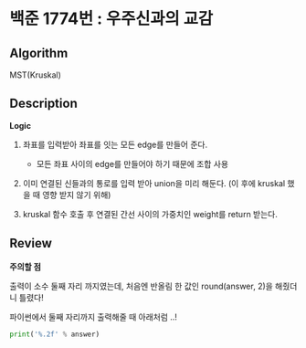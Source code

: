 # 백준 1774번 : 우주신과의 교감

## Algorithm

MST(Kruskal)

## Description
**Logic**

1. 좌표를 입력받아 좌표를 잇는 모든 edge를 만들어 준다.

    + 모든 좌표 사이의 edge를 만들어야 하기 때문에 조합 사용

2. 이미 연결된 신들과의 통로를 입력 받아 union을 미리 해둔다. (이 후에 kruskal 했을 때 영향 받지 않기 위해)

3. kruskal 함수 호출 후 연결된 간선 사이의 가중치인 weight를 return 받는다. 

## Review
**주의할 점**

출력이 소수 둘째 자리 까지였는데, 처음엔 반올림 한 값인 round(answer, 2)을 해줬더니 틀렸다!

파이썬에서 둘째 자리까지 출력해줄 때 아래처럼 ..!
```python
print('%.2f' % answer)
```